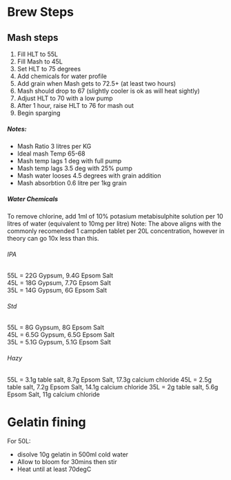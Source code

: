 # Brew Steps
	
## Mash steps
1. Fill HLT to 55L
1. Fill Mash to 45L	
1. Set HLT to 75 degrees
1. Add chemicals for water profile 	
1. Add grain when Mash gets to 72.5+ (at least two hours)	
1. Mash should drop to 67 (slightly cooler is ok as will heat sightly)	
1. Adjust HLT to 70 with a low pump
1. After 1 hour, raise HLT to 76 for mash out
1. Begin sparging

##### Notes:	
* Mash Ratio	3 litres per KG
* Ideal mash Temp 	65-68
* Mash temp lags 1 deg with full pump	
* Mash temp lags 3.5 deg with 25% pump
* Mash water looses 4.5 degrees with grain addition
* Mash absorbtion 0.6 litre per 1kg grain

##### Water Chemicals
To remove chlorine, add 1ml of 10% potasium metabisulphite solution per 10 litres of water (equivalent to 10mg per litre)
Note: The above aligns with the commonly recomended 1 campden tablet per 20L concentration, however in theory can go 10x less than this.

###### IPA
55L = 22G Gypsum, 9.4G Epsom Salt  
45L = 18G Gypsum, 7.7G Epsom Salt  
35L = 14G Gypsum, 6G Epsom Salt  

###### Std
55L = 8G Gypsum, 8G Epsom Salt  
45L = 6.5G Gypsum, 6.5G Epsom Salt  
35L = 5.1G Gypsum, 5.1G Epsom Salt

###### Hazy
55L = 3.1g table salt, 8.7g Epsom Salt, 17.3g calcium chloride
45L = 2.5g table salt, 7.2g Epsom Salt, 14.1g calcium chloride
35L = 2g table salt, 5.6g Epsom Salt, 11g calcium chloride

# Gelatin fining
For 50L:
* disolve 10g gelatin in 500ml cold water
* Allow to bloom for 30mins then stir
* Heat until at least 70degC
